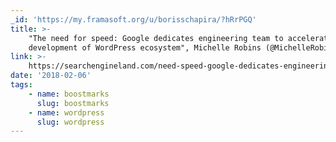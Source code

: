 ```yaml
---
_id: 'https://my.framasoft.org/u/borisschapira/?hRrPGQ'
title: >-
    "The need for speed: Google dedicates engineering team to accelerate
    development of WordPress ecosystem", Michelle Robins (@MichelleRobins)
link: >-
    https://searchengineland.com/need-speed-google-dedicates-engineering-team-accelerate-development-wordpress-ecosystem-291214
date: '2018-02-06'
tags:
    - name: boostmarks
      slug: boostmarks
    - name: wordpress
      slug: wordpress
---
```


<div class="markdown"><p></p></div>
